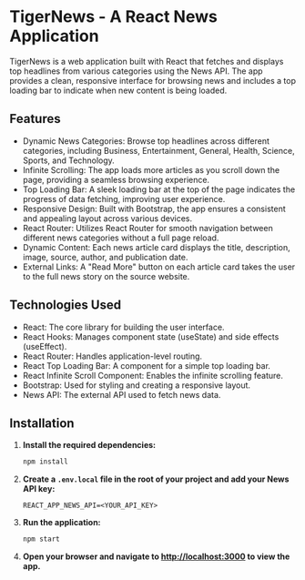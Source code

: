 # TigerNews - A React News Application

TigerNews is a web application built with React that fetches and displays top headlines from various categories using the News API. The app provides a clean, responsive interface for browsing news and includes a top loading bar to indicate when new content is being loaded.


## Features

- Dynamic News Categories: Browse top headlines across different categories, including Business, Entertainment, General, Health, Science, Sports, and Technology.
- Infinite Scrolling: The app loads more articles as you scroll down the page, providing a seamless browsing experience.
- Top Loading Bar: A sleek loading bar at the top of the page indicates the progress of data fetching, improving user experience.
- Responsive Design: Built with Bootstrap, the app ensures a consistent and appealing layout across various devices.
- React Router: Utilizes React Router for smooth navigation between different news categories without a full page reload.
- Dynamic Content: Each news article card displays the title, description, image, source, author, and publication date.
- External Links: A "Read More" button on each article card takes the user to the full news story on the source website.


## Technologies Used

- React: The core library for building the user interface.
- React Hooks: Manages component state (useState) and side effects (useEffect).
- React Router: Handles application-level routing.
- React Top Loading Bar: A component for a simple top loading bar.
- React Infinite Scroll Component: Enables the infinite scrolling feature.
- Bootstrap: Used for styling and creating a responsive layout.
- News API: The external API used to fetch news data.


## Installation

1. **Install the required dependencies:**
   ```bash
   npm install
   ```

2. **Create a `.env.local` file in the root of your project and add your News API key:**
   ```env
   REACT_APP_NEWS_API=<YOUR_API_KEY>
   ```

3. **Run the application:**
   ```bash
   npm start
   ```

4. **Open your browser and navigate to [http://localhost:3000](http://localhost:3000) to view the app.**